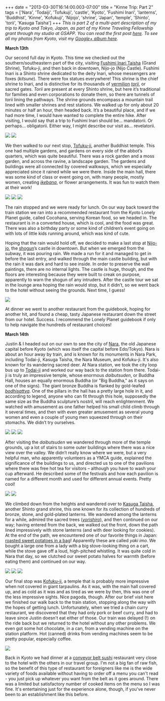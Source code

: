 +++
date = "2013-03-30T16:14:00.003-07:00"
title = "Kinne Trip: Part 2"
tags = ['Nara', 'Todaiji', 'Tofukuji', 'castle', 'Kyoto', 'Fushimi Inari', 'lanterns', 'Buddhist', 'Kinne', 'Kofukuji', 'Nijojo', 'shrine', 'Japan', 'temple', 'Shinto', 'torii', 'Kasuga Taisha']
+++
*This is part 2 of a multi-part description of my trip to Kyoto and Tokyo, Japan, as part of my Kinne Traveling Fellowship grant through my studio at GSAPP.  You can read the first post [here](http://notbuiltinaday.blogspot.com/2013/03/kinne-trip-japan.html).* *To see all my photos from Kyoto, visit my [Google+ album here](https://plus.google.com/photos/100923770373915082594/albums/5856678497685681281?authkey=CJGaz77Lj4mqpwE).*

**March 13th** 

Our second full day in Kyoto. This time we checked out the southern/southeastern part of the city, visiting  [Fushimi Inari Taisha](http://en.wikipedia.org/wiki/Fushimi_Inari-taisha) (Grand Shrine), Tofuku-ji, and then back in downtown, Nijo-jo (Nijo Castle). Fushimi Inari is a Shinto shrine dedicated to the deity Inari, whose messengers are foxes (*kitsune*). There were fox statues everywhere! This shrine is the chief shrine to Inari, and is distinctive for its thousands of [vermilion](http://en.wikipedia.org/wiki/Vermilion) <a href="http://en.wikipedia.org/wiki/Torii">*torii*</a>, or sacred gates. *Torii* are present at every Shinto shrine, but here it’s traditional for families and even corporations to donate them, so there are tunnels of *torii* lining the pathways. The shrine grounds encompass a mountain trail lined with smaller shrines and rest stations. We walked up for only about 20 minutes or half an hour, then headed back. It’s a beautiful place, and if we had more time, I would have wanted to complete the entire hike.  After visiting, I would say that a trip to Fushimi Inari should be... mandatorii.  Or perhaps... obligatorii.  Either way, I might describe our visit as... revelatorii.

<img src="http://1.bp.blogspot.com/-VIZbvAnC3B0/UVdnka7fmAI/AAAAAAAAB7o/c8cbdbyBVQU/s1600/IMG_8519.jpg"/>

<img src="http://1.bp.blogspot.com/-5jSOIH6Apjs/UVdnlczcIkI/AAAAAAAAB74/-DCZlAs0iDE/s1600/IMG_8531.jpg"/>

We then walked to our next stop, [Tofuku-ji](http://en.wikipedia.org/wiki/T%C5%8Dfuku-ji), another Buddhist temple. This one had multiple gardens, and gardens on every side of the abbot’s quarters, which was quite beautiful. There was a rock garden and a moss garden, and across the ravine, a landscape garden. The gardens and buildings were all connected by covered walkways, which we especially appreciated since it rained while we were there. Inside the main hall, there was some kind of class or event going on, with many people, mostly women, creating <a href="http://en.wikipedia.org/wiki/Ikebana">*ikebana*</a>, or flower arrangements. It was fun to watch them at their work! 

<img src="http://2.bp.blogspot.com/-UF4C09z02X0/UVdnmYp-f-I/AAAAAAAAB8I/sWw8HVTCQGw/s1600/IMG_8570.jpg"/>

<img src="http://3.bp.blogspot.com/-cD0XKL9N_Fg/UVdnoZEI6_I/AAAAAAAAB8g/dFnYQ97rF_c/s1600/IMG_8587.jpg"/>

<img src="http://4.bp.blogspot.com/-2UiCtPHWSdM/UVdnprZigeI/AAAAAAAAB8w/yIcfZ7hbXA4/s1600/IMG_8603.jpg"/>

The rain stopped and we were ready for lunch. On our way back toward the train station we ran into a recommended restaurant from the Kyoto Lonely Planet guide, called Cocohana, serving Korean food, so we headed in. The restaurant is in a converted house, which is cool, and the food was great. There was also a birthday party or some kind of children’s event going on with lots of little kids running around, which was kind of cute. 

Hoping that the rain would hold off, we decided to make a last stop at [Nijo-jo](http://en.wikipedia.org/wiki/Nij%C5%8D_Castle), the [shogun](http://en.wikipedia.org/wiki/Shogun)’s castle in downtown. But when we emerged from the subway, it was pouring rain. We made a run for it and managed to get in before the last entry, and walked through the main castle building, but with the rain it was dark and hard to see inside. In order to preserve the wall paintings, there are no internal lights. The castle is huge, though, and the floors are interesting because they were built to creak on purpose, apparently to warn the shogun of any intruders. After the castle tour we sat in the lounge area hoping the rain would stop, but it didn’t, so we went back to the hotel without seeing the grounds. Next time, I guess!

<img src="http://3.bp.blogspot.com/-QEbZBoWtWJM/UVdnp1nCc1I/AAAAAAAAB84/kShUHB6R9gE/s1600/DSCN0491.JPG"/>

At dinner we went to another restaurant from the guidebook, hoping for another hit, and found a cheap, tasty Japanese restaurant down the street from our hotel. Success. I recommend the Lonely Planet guidebook if only to help navigate the hundreds of restaurant choices! 

**March 14th** 

Justin & I headed out on our own to see the city of [Nara](http://en.wikipedia.org/wiki/Nara,_Nara), the old Japanese capital before Kyoto (which was itself the capital before Edo/Tokyo). Nara is about an hour away by train, and is known for its monuments in Nara Park, including Todai-ji, Kasuga Taisha, the Nara Museum, and Kofuku-ji.  It's also known for its wandering sacred deer.  At Nara station, we took the city loop bus up to [Todai-ji](http://en.wikipedia.org/wiki/T%C5%8Ddai-ji) and worked our way back to the station from there. Todai-ji is truly an impressive temple, whose enormous *daibutsuden*, or Buddha Hall, houses an equally enormous Buddha (or "Big Buddha," as it says on one of the signs). The giant bronze Buddha is flanked by gold-leafed <a href="http://en.wikipedia.org/wiki/Bodhisattva">*bodhisattva*</a>. One of the pillars in the hall has a pretty large hole in it, and according to legend, anyone who can fit through this hole, supposedly the same size as the Buddha sculpture’s nostril, will reach enlightenment. We watched with amusement as one father helped his small child climb through it several times, and then with even greater amusement as several young women and even a couple of young men squeezed through on their stomachs. We didn’t try ourselves.

<img src="http://1.bp.blogspot.com/-T4H_zL4ENqo/UVdnsAjtc9I/AAAAAAAAB9I/A3F4e7S0vcE/s1600/IMG_8618.jpg"/>

<img src="http://1.bp.blogspot.com/-VX9KfDucCz4/UVdnswlWYgI/AAAAAAAAB9Q/V8vv_LiO62Y/s1600/IMG_8624.jpg"/>

<img src="http://4.bp.blogspot.com/-YZGH-ZFbe_Y/UVdnxYIY6XI/AAAAAAAAB94/7Bj7crD4rnk/s1600/IMG_8645.jpg"/>

After visiting the *daibutsuden* we wandered through more of the temple grounds, up a lot of stairs to some outer buildings where there was a nice view over the valley. We didn’t really know where we were, but a very helpful man, who apparently volunteers as a YMCA guide, explained the significance of the buildings to us, and directed us to one of the pavilions where there was free hot tea for visitors – although you have to wash your cup afterward. He described some of the festivals and how each pavilion is named for a different month and used for different annual events. Pretty cool!

<img src="http://2.bp.blogspot.com/-jfFRaJdq52k/UVdnzdhmvbI/AAAAAAAAB-Q/Q3vmYSDYE54/s1600/IMG_8675.jpg"/>

<img src="http://3.bp.blogspot.com/-Hoqsqgc9hfo/UVdww2hgLCI/AAAAAAAAB_8/kO8wKXyGOw8/s1600/IMG_8669.jpg"/>

We climbed down from the heights and wandered over to [Kasuga Taisha](http://en.wikipedia.org/wiki/Kasuga-taisha), another Shinto grand shrine, this one known for its collection of hundreds of bronze, stone, and gold-plated lanterns.  We wandered among the lanterns for a while, admired the sacred trees (<a href="http://en.wikipedia.org/wiki/Yorishiro">*yorishiro*</a>), and then continued on our way; having entered from the back, we walked out the front, down the path lined impressively with stone lanterns (and with deer looking for cookies).  At the end of the path, we encountered one of our favorite things in Japan: [roasted sweet potatoes in a bag](http://blog.alientimes.org/2012/02/yaki-imo-roasted-sweet-potatoes-provide-iconic-tastes-textures-colors-and-sounds-of-japanese-autumn-and-winter/)!  Apparently these are called *yaki imo*.  We bought a large one from a lady with a big stove-looking thing on a cart, while the stove gave off a loud, high-pitched whistling.  It was quite cold in Nara that day, so we clutched our sweet potato halves for warmth (before eating them) and continued on our way.

<img src="http://2.bp.blogspot.com/-SRjjm036Clk/UVdn0fgl6HI/AAAAAAAAB-Y/TBvsQLtzAkw/s1600/IMG_8683.jpg"/>

<img src="http://2.bp.blogspot.com/-R8UjjBkqM4Y/UVdn1Ilc2eI/AAAAAAAAB-g/aZDlaUybDqU/s1600/IMG_8687.jpg"/>

<img src="http://2.bp.blogspot.com/-dIcZTPDA300/UVdn2YE16ZI/AAAAAAAAB-o/hG2Y3TQxcm4/s1600/IMG_8690.jpg"/>

Our final stop was [Kofuku-ji](http://en.wikipedia.org/wiki/K%C5%8Dfuku-ji), a temple that is probably more impressive when not covered in giant tarpaulins.  As it was, with the main hall covered up, and as cold as it was and as tired as we were by then, this was one of the less impressive sights.  Nice pagoda, though.  After our brief visit here we finished our walk back to the train station, stopping along the way with the hopes of getting lunch.  Unfortunately, when we tried a chain curry restaurant, we discovered that they had only pork or beef curry, and had to leave since Justin doesn't eat either of those.  Our train was delayed (!) on the ride back but we returned to the hotel without any other problems.  We even got some hot chocolate, in a can, from a vending machine on the station platform.  Hot (canned) drinks from vending machines seem to be pretty popular, especially coffee.

<img src="http://1.bp.blogspot.com/-oN_PiR0wk6k/UVdn7BKrAII/AAAAAAAAB_I/WLfAgMm--S4/s1600/IMG_8710.jpg"/>

Back in Kyoto we had dinner at a [conveyor belt sushi](http://en.wikipedia.org/wiki/Conveyor_belt_sushi) restaurant very close to the hotel with the others in our travel group.  I'm not a big fan of raw fish, so the benefit of this type of restaurant for foreigners like me is the wide variety of foods available without having to order off a menu you can't read - you just pick up whatever you want from the belt as it goes around.  There was a limited but satisfactory number of cooked items on the menu so I was fine.  It's entertaining just for the experience alone, though, if you've never been to an establishment like this before.
